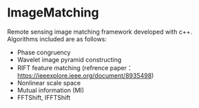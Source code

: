 # ImageMatching
Remote sensing image matching framework developed with c++. Algorithms included are as follows:
- Phase congruency
- Wavelet image pyramid constructing
- RIFT feature matching (refrence paper：https://ieeexplore.ieee.org/document/8935498)
- Nonlinear scale space
- Mutual information (MI)
- FFTShift, IFFTShift
